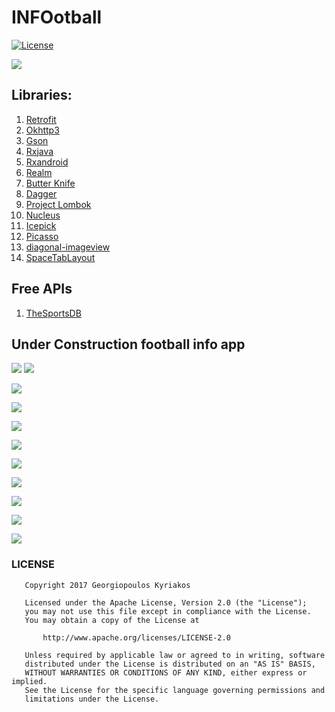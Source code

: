 # INFOotball
[ ![License](http://img.shields.io/badge/License-Apache%202.0-blue.svg?style=flat-square) ](http://www.apache.org/licenses/LICENSE-2.0)

![](https://github.com/domgeorg/INFOotball/blob/master/ifootball/ic_launcher_round-web.png)

## Libraries:
1. [Retrofit](http://square.github.io/retrofit/)
2. [Okhttp3](https://github.com/square/okhttp/tree/master/okhttp/src/main/java/okhttp3)
3. [Gson](https://github.com/google/gson)
3. [Rxjava](https://github.com/ReactiveX/RxJava)
4. [Rxandroid](https://github.com/ReactiveX/RxAndroid)
5. [Realm](https://blog.realm.io/realm-for-android/)
6. [Butter Knife](http://jakewharton.github.io/butterknife/)
7. [Dagger](https://google.github.io/dagger/)
8. [Project Lombok](https://projectlombok.org/)
9. [Nucleus](https://github.com/konmik/nucleus)
10. [Icepick](https://github.com/frankiesardo/icepick)
11. [Picasso](http://square.github.io/picasso/)
12. [diagonal-imageview](https://github.com/santalu/diagonal-imageview)
13. [SpaceTabLayout](https://github.com/long1eu/SpaceTabLayout)

## Free APIs
1. [TheSportsDB](http://www.thesportsdb.com)


## Under Construction football info app


![](https://github.com/domgeorg/INFOotball/blob/master/infootball/device-2017-11-19-193625.png) ![](https://github.com/domgeorg/INFOotball/blob/master/infootball/device-2017-11-19-193919.png)

![](https://github.com/domgeorg/INFOotball/blob/master/infootball/Screenshot_20171026-155204.jpg)

![](https://github.com/domgeorg/INFOotball/blob/master/infootball/Screenshot_20171026-155238.png)

![](https://github.com/domgeorg/INFOotball/blob/master/infootball/Screenshot_20171026-155252.png)

![](https://github.com/domgeorg/INFOotball/blob/master/infootball/Screenshot_20171026-155318.png)

![](https://github.com/domgeorg/INFOotball/blob/master/infootball/Screenshot_20171028-144339.png)

![](https://github.com/domgeorg/INFOotball/blob/master/infootball/Screenshot_20171028-144409.png)

![](https://github.com/domgeorg/INFOotball/blob/master/infootball/Screenshot_20171029-212102.png)

![](https://github.com/domgeorg/INFOotball/blob/master/infootball/Screenshot_20171029-211906.png)


![](http://www.ptiwebtech.com.au/images/slider-snap.png)

### LICENSE
```
   Copyright 2017 Georgiopoulos Kyriakos

   Licensed under the Apache License, Version 2.0 (the "License");
   you may not use this file except in compliance with the License.
   You may obtain a copy of the License at

       http://www.apache.org/licenses/LICENSE-2.0

   Unless required by applicable law or agreed to in writing, software
   distributed under the License is distributed on an "AS IS" BASIS,
   WITHOUT WARRANTIES OR CONDITIONS OF ANY KIND, either express or implied.
   See the License for the specific language governing permissions and
   limitations under the License.
```
